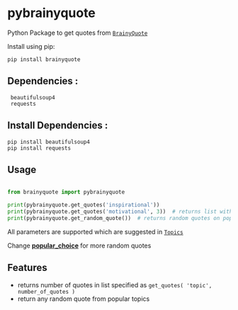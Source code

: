 # pybrainyquote

Python Package to get quotes from [`BrainyQuote`](http://www.brainyquote.com/)

Install using pip:

    pip install brainyquote
    
## Dependencies :

     beautifulsoup4
     requests

## Install Dependencies :

    pip install beautifulsoup4
    pip install requests

## Usage

```python

from brainyquote import pybrainyquote

print(pybrainyquote.get_quotes('inspirational'))
print(pybrainyquote.get_quotes('motivational', 3))  # returns list with 3 quotes
print(pybrainyquote.get_random_quote())  # returns random quotes on popular_choice

```
All parameters are supported which are suggested in [`Topics`](http://www.brainyquote.com/quotes/topics.html)

Change **[popular_choice](https://github.com/viveksb007/pybrainyquote/blob/master/brainyquote/pybrainyquote.py)** for more random quotes

## Features
* returns number of quotes in list specified as ``` get_quotes( 'topic', number_of_quotes ) ```
* return any random quote from popular topics

